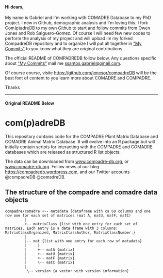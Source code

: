 #### Hi dears, 

My name is Gabriel and I'm working with COMADRE Database to my PhD project. I new in Github, demographic analysis and I'm loving this.
I fork Com(p)adreDB to my own Github to start and follow commits from Owen Jones and Rob Salguero-Gomez. Of course I will need few new codes to perform the analysis of my project and will upload im my forked CompadreDB repository and to organize I will put all together in ["My Commits"](https://github.com/Ecosantos/compadreDB/tree/master/My%20commits) to you know what they are original contributions.

The official README of COMPADREDB follow below. Any questions specific about ["My Commits"](https://github.com/Ecosantos/compadreDB/tree/master/My%20commits) mail me ssantos.gabriel@gmail.com. 

Of course course, visite https://github.com/jonesor/compadreDB will be the best font of content to you learn more about COMADRE and COMPADRE.

Thanks

-------
#### Original README Below



com(p)adreDB
==========

This repository contains code for the COMPADRE Plant Matrix Database and COMADRE Animal Matrix Database.
It will evolve into an R package but will initially contain scripts for interacting with the COMPADRE and COMADRE databases which are released as structured R list objects.

The data can be downloaded from www.compadre-db.org, or www.comadre-db.org.
Follow news at our blog https://compadredb.wordpress.com, and our Twitter accounts @compadreDB @comadreDB.


The structure of the compadre and comadre data objects
-----------------------------------------
    compadre/comadre +-- metadata {dataframe with ca 60 columns and one row one for each set of matrices (mat A, matU, matF, matC)
             |
             +-- matrixClass {list with one entry for each set of matrices. Each entry is a data frame with 3 columns: MatrixClassOrganized, MatrixClassAuthor, MatrixClassNumber.}
             |
             |-- mat {list with one entry for each row of metadata}
             |     |
             |     +-- matA {matrix}
             |     +-- matU {matrix}
             |     +-- matF {matrix}
             |     \-- matC {matrix}
             |
              \-- version {a vector with version information}



